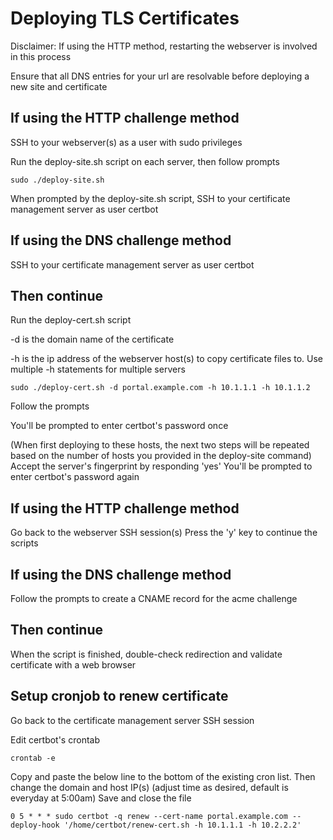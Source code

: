 # Deploying TLS Certificates

Disclaimer: If using the HTTP method, restarting the webserver is involved in this process

Ensure that all DNS entries for your url are resolvable before deploying a new site and certificate

## If using the HTTP challenge method

SSH to your webserver(s) as a user with sudo privileges

Run the deploy-site.sh script on each server, then follow prompts

    sudo ./deploy-site.sh

When prompted by the deploy-site.sh script, SSH to your certificate management server as user certbot

## If using the DNS challenge method

SSH to your certificate management server as user certbot

## Then continue

Run the deploy-cert.sh script

-d is the domain name of the certificate

-h is the ip address of the webserver host(s) to copy certificate files to. Use multiple -h statements for multiple servers

    sudo ./deploy-cert.sh -d portal.example.com -h 10.1.1.1 -h 10.1.1.2

Follow the prompts

You'll be prompted to enter certbot's password once

(When first deploying to these hosts, the next two steps will be repeated based on the number of hosts you provided in the deploy-site command)
Accept the server's fingerprint by responding 'yes'
You'll be prompted to enter certbot's password again

## If using the HTTP challenge method

Go back to the webserver SSH session(s)
Press the 'y' key to continue the scripts

## If using the DNS challenge method

Follow the prompts to create a CNAME record for the acme challenge

## Then continue

When the script is finished, double-check redirection and validate certificate with a web browser

## Setup cronjob to renew certificate

Go back to the certificate management server SSH session

Edit certbot's crontab

    crontab -e

Copy and paste the below line to the bottom of the existing cron list. Then change the domain and host IP(s) (adjust time as desired, default is everyday at 5:00am)
Save and close the file

    0 5 * * * sudo certbot -q renew --cert-name portal.example.com --deploy-hook '/home/certbot/renew-cert.sh -h 10.1.1.1 -h 10.2.2.2'
